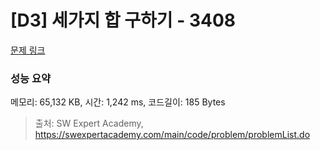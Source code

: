 # [D3] 세가지 합 구하기 - 3408 

[문제 링크](https://swexpertacademy.com/main/code/problem/problemDetail.do?contestProbId=AWEbPukqySUDFAWs) 

### 성능 요약

메모리: 65,132 KB, 시간: 1,242 ms, 코드길이: 185 Bytes



> 출처: SW Expert Academy, https://swexpertacademy.com/main/code/problem/problemList.do